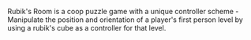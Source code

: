 Rubik's Room is a coop puzzle game with a unique controller scheme - Manipulate the position and orientation of a player's first person level by using a rubik's cube as a controller for that level.